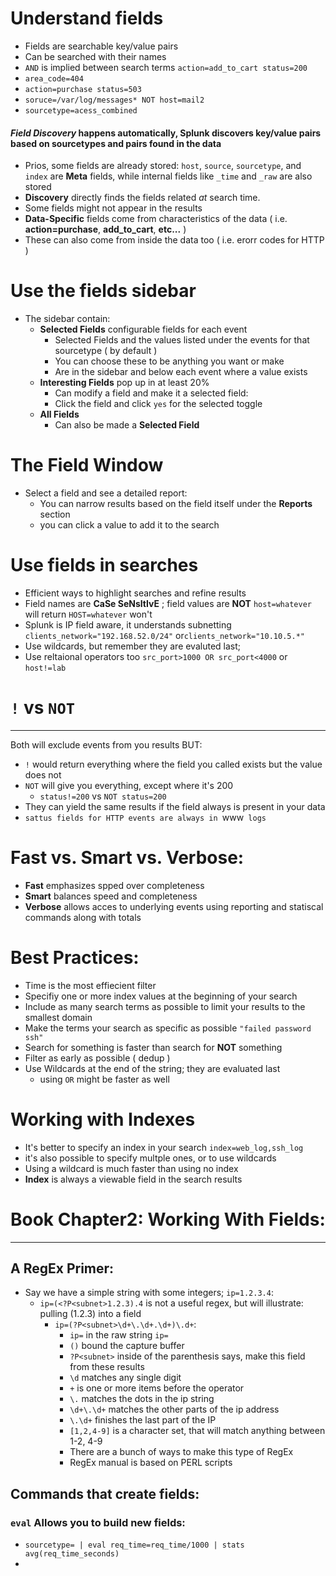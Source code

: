 # Understand fields
* Fields are searchable key/value pairs
* Can be searched with their names
* `AND` is implied between search terms `action=add_to_cart status=200`
* `area_code=404`
* `action=purchase status=503`
* `soruce=/var/log/messages* NOT host=mail2`
* `sourcetype=acess_combined`

#### *Field Discovery* happens automatically, Splunk discovers key/value pairs based on sourcetypes and pairs found in the data
* Prios, some fields are already stored: `host`, `source`, `sourcetype`, and `index` are **Meta** fields, while internal fields like `_time` and `_raw` are also stored
* **Discovery** directly finds the fields related *at* search time.
* Some fields might not appear in the results
* **Data-Specific** fields come from characteristics of the data ( i.e. **action=purchase**, **add_to_cart**, **etc...** )
* These can also come from inside the data too ( i.e. erorr codes for HTTP )
     
# Use the fields sidebar
* The sidebar contain:
    * **Selected Fields** configurable fields for each event
        * Selected Fields and the values listed under the events for that sourcetype ( by default )
        * You can choose these to be anything you want or make
        * Are in the sidebar and below each event where a value exists
    * **Interesting Fields** pop up in at least 20% 
        * Can modify a field and make it a selected field:
        * Click the field and click `yes` for the selected toggle
    * **All Fields** 
        * Can also be made a **Selected Field**
# The Field Window
* Select a field and see a detailed report:
    * You can narrow results based on the field itself under the **Reports** section
    * you can click a value to add it to the search

# Use fields in searches
* Efficient ways to highlight searches and refine results
* Field names are **CaSe SeNsItIvE** ; field values are **NOT** `host=whatever` will return `HOST=whatever` won't
* Splunk is IP field aware, it understands subnetting `clients_network="192.168.52.0/24"` or`clients_network="10.10.5.*"` 
* Use wildcards, but remember they are evaluted last; 
* Use reltaional operators too `src_port>1000 OR src_port<4000` or `host!=lab`
     
# `!` vs `NOT` 
  ----
Both will exclude events from you results BUT:
  * `!` would return everything where the field you called exists but the value does not
  * `NOT` will give you everything, except where it's 200
      * `status!=200` vs `NOT status=200`
  *  They can yield the same results if the field always is present in your data
  * `sattus fields for HTTP events are always in `www` logs`
# Fast vs. Smart vs. Verbose:
  * **Fast** emphasizes spped over completeness
  * **Smart** balances speed and completeness
  * **Verbose** allows acces to underlying events using reporting and statiscal commands along with totals

# Best Practices:
  * Time is the most effiecient filter
  * Specifiy one or more index values at the beginning of your search
  * Include as many search terms as possible to limit your results to the smallest domain
  * Make the terms your search as specific as possible `"failed password ssh"`
  * Search for something is faster than search for **NOT** something
  * Filter as early as possible ( dedup )
  * Use Wildcards at the end of the string; they are evaluated last
      * using `OR` might be faster as well

# Working with Indexes
  * It's better to specify an index in your search `index=web_log,ssh_log`
  * it's also possible to specify multple ones, or to use wildcards
  * Using a wildcard is much faster than using no index
  * **Index** is always a viewable field in the search results

# Book Chapter2: Working With Fields:
----
## A RegEx Primer:
* Say we have a simple string with some integers; `ip=1.2.3.4`:
    * `ip=(<?P<subnet>1.2.3).4` is not a useful regex, but will illustrate: pulling (1.2.3) into a field
        * `ip=(?P<subnet>\d+\.\d+.\d+)\.d+`:
            * `ip=` in the raw string `ip=`
            * `()` bound the capture buffer
            * `?P<subnet>` inside of the parenthesis says, make this field from these results
            * `\d` matches any single digit
            * `+` is one or more items before the operator
            * `\.` matches the dots in the ip string
            * `\d+\.\d+` matches the other parts of the ip address
            * `\.\d+` finishes the last part of the IP
            * `[1,2,4-9]` is a character set, that will match anything between 1-2, 4-9
            * There are a bunch of ways to make this type of RegEx
            * RegEx manual is based on PERL scripts
## Commands that create fields:
### `eval` Allows you to build new fields:
* `sourcetype= | eval req_time=req_time/1000 | stats avg(req_time_seconds)`
* 
